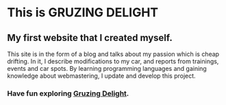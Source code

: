 # This is GRUZING DELIGHT

## My first website that I created myself. 

This site is in the form of a blog and talks about my passion which is cheap drifting. 
In it, I describe modifications to my car, and reports from trainings, events and car spots.
By learning programming languages ​​and gaining knowledge about webmastering, I update and develop this project.

### Have fun exploring [Gruzing Delight](https://zielsone.github.io/gruzingdelight/). 
